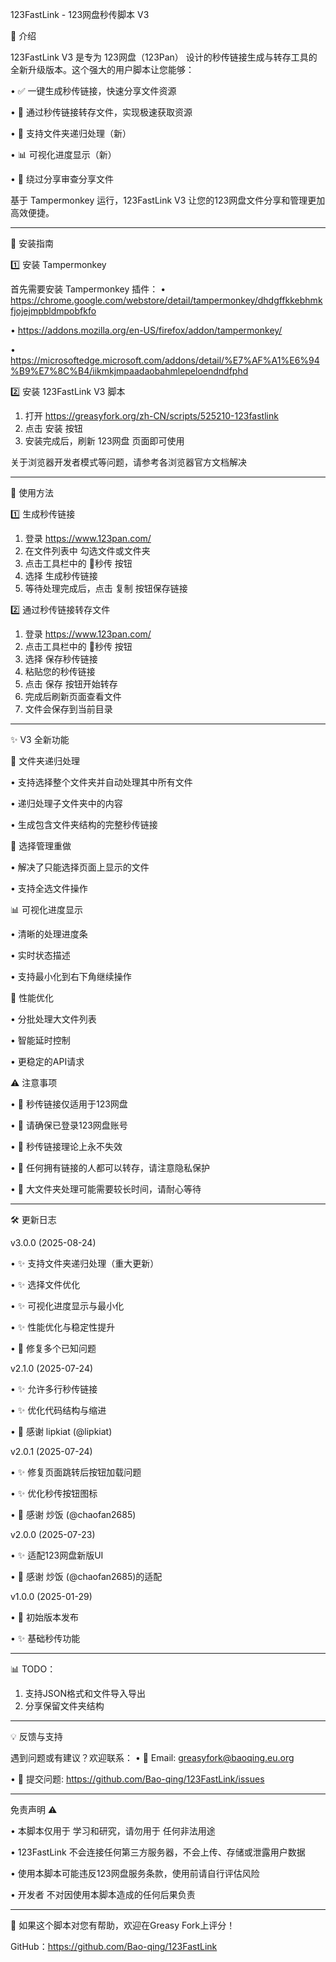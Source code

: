 123FastLink - 123网盘秒传脚本 V3

📌 介绍

123FastLink V3 是专为 123网盘（123Pan） 设计的秒传链接生成与转存工具的全新升级版本。这个强大的用户脚本让您能够：

• ✅ 一键生成秒传链接，快速分享文件资源

• 🔄 通过秒传链接转存文件，实现极速获取资源

• 📁 支持文件夹递归处理（新）

• 📊 可视化进度显示（新）

• 📌 绕过分享审查分享文件



基于 Tampermonkey 运行，123FastLink V3 让您的123网盘文件分享和管理更加高效便捷。

---
🚀 安装指南

1️⃣ 安装 Tampermonkey

首先需要安装 Tampermonkey 插件：
• https://chrome.google.com/webstore/detail/tampermonkey/dhdgffkkebhmkfjojejmpbldmpobfkfo

• https://addons.mozilla.org/en-US/firefox/addon/tampermonkey/

• https://microsoftedge.microsoft.com/addons/detail/%E7%AF%A1%E6%94%B9%E7%8C%B4/iikmkjmpaadaobahmlepeloendndfphd

2️⃣ 安装 123FastLink V3 脚本

1. 打开 https://greasyfork.org/zh-CN/scripts/525210-123fastlink
2. 点击 安装 按钮
3. 安装完成后，刷新 123网盘 页面即可使用

关于浏览器开发者模式等问题，请参考各浏览器官方文档解决

---
🎯 使用方法

1️⃣ 生成秒传链接

1. 登录 https://www.123pan.com/
2. 在文件列表中 勾选文件或文件夹
3. 点击工具栏中的 🚀秒传 按钮
4. 选择 生成秒传链接
5. 等待处理完成后，点击 复制 按钮保存链接

2️⃣ 通过秒传链接转存文件

1. 登录 https://www.123pan.com/
2. 点击工具栏中的 🚀秒传 按钮
3. 选择 保存秒传链接
4. 粘贴您的秒传链接
5. 点击 保存 按钮开始转存
6. 完成后刷新页面查看文件
7. 文件会保存到当前目录
---
✨ V3 全新功能

📁 文件夹递归处理

• 支持选择整个文件夹并自动处理其中所有文件

• 递归处理子文件夹中的内容

• 生成包含文件夹结构的完整秒传链接

🔄 选择管理重做

• 解决了只能选择页面上显示的文件

• 支持全选文件操作

📊 可视化进度显示

• 清晰的处理进度条

• 实时状态描述

• 支持最小化到右下角继续操作

🚀 性能优化

• 分批处理大文件列表

• 智能延时控制

• 更稳定的API请求

⚠️ 注意事项

• 📌 秒传链接仅适用于123网盘

• 📌 请确保已登录123网盘账号

• 📌 秒传链接理论上永不失效

• 📌 任何拥有链接的人都可以转存，请注意隐私保护

• 📌 大文件夹处理可能需要较长时间，请耐心等待

---
🛠️ 更新日志

v3.0.0 (2025-08-24)

• ✨ 支持文件夹递归处理（重大更新）

• ✨ 选择文件优化

• ✨ 可视化进度显示与最小化

• ✨ 性能优化与稳定性提升

• 🐛 修复多个已知问题

v2.1.0 (2025-07-24)

• ✨ 允许多行秒传链接

• ✨ 优化代码结构与缩进

• 📌 感谢 lipkiat (@lipkiat)

v2.0.1 (2025-07-24)

• ✨ 修复页面跳转后按钮加载问题

• ✨ 优化秒传按钮图标

• 📌 感谢 炒饭 (@chaofan2685)

v2.0.0 (2025-07-23)

• ✨ 适配123网盘新版UI

• 📌 感谢 炒饭 (@chaofan2685)的适配

v1.0.0 (2025-01-29)

• 🎉 初始版本发布

• ✨ 基础秒传功能

---
📊 TODO：

1. 支持JSON格式和文件导入导出
2. 分享保留文件夹结构

---
💡 反馈与支持

遇到问题或有建议？欢迎联系：
• 📧 Email: greasyfork@baoqing.eu.org

• 🐛 提交问题: https://github.com/Bao-qing/123FastLink/issues

---
免责声明 ⚠️

• 本脚本仅用于 学习和研究，请勿用于 任何非法用途

• 123FastLink 不会连接任何第三方服务器，不会上传、存储或泄露用户数据

• 使用本脚本可能违反123网盘服务条款，使用前请自行评估风险

• 开发者 不对因使用本脚本造成的任何后果负责

---
🙏 如果这个脚本对您有帮助，欢迎在Greasy Fork上评分！

GitHub：https://github.com/Bao-qing/123FastLink